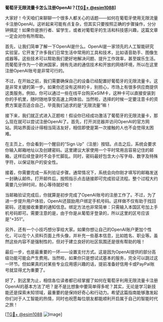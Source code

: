 **葡萄牙无限流量卡怎么注册OpenAI？[[TG💪+ @esim1088](https://t.me/s/esim1088)]**

大家好！今天咱们来聊聊一个很多人都关心的话题——如何在葡萄牙使用无限流量卡注册OpenAI。这听起来可能有点复杂，但其实只要按照正确的步骤操作，分分钟搞定！如果你是旅行者、留学生，或者对葡萄牙的生活和科技感兴趣，这篇文章一定会对你有所帮助。

首先，让我们简单了解一下OpenAI是什么。OpenAI是一家领先的人工智能研究实验室，它开发了许多我们日常生活中常用的工具和技术，比如语音助手、图像生成器等。这些技术可以帮助我们更好地解决问题、提升工作效率，甚至娱乐生活。而葡萄牙作为一个欧洲国家，拥有先进的通信技术和开放的网络环境，所以在这里注册OpenAI账号是非常可行的。

不过，在开始之前，我们需要确保自己的设备已经配置好葡萄牙的无限流量卡。这是非常关键的第一步。如果你还没有这样的卡，别担心，市场上有很多供应商提供这类服务。例如，你可以通过一些在线平台购买eSIM卡，这种卡可以直接安装到你的手机里，随时随地享受高速上网体验。当然啦，选择的时候一定要注意卡的资费方案是否适合自己，毕竟我们追求的是“无限流量”嘛！

接下来，我们就正式进入正题啦！假设你已经成功激活了葡萄牙的无限流量卡，那么现在就可以尝试注册OpenAI了。首先，打开浏览器并访问OpenAI的官方网站。网站界面设计得相当简洁友好，相信即使是第一次接触的人也不会觉得太困难。

在主页上，你会看到一个醒目的“Sign Up”（注册）按钮。点击之后，系统会要求你输入邮箱地址以及创建密码。这里建议大家使用一个平时常用且容易记住的邮箱，这样后续登录时不会手忙脚乱。同时，密码最好包含大小写字母、数字及特殊字符，以保证账户的安全性。

接着，你需要完成一系列验证步骤。通常情况下，系统会向你刚才填写的邮箱发送一封确认邮件。打开邮件后，按照指示点击链接即可完成验证流程。整个过程大约需要几分钟时间，耐心等待就好啦！

当邮箱验证完成后，你就算是初步完成了OpenAI账号的注册工作了。不过，为了进一步提升用户体验，OpenAI还鼓励用户绑定手机号码。这样做不仅有助于找回密码，还能接收重要的通知信息。绑定方法也非常简单：只需输入本国区号加上手机号码即可。需要注意的是，由于你是从葡萄牙登录的，所以这里的区号应该是“+351”。

另外，还有一个小技巧想分享给大家。如果你想让自己的OpenAI账户更加个性化，可以在个人资料页面上传头像，并补充一些基本信息，比如姓名、职业等。虽然这些内容不是强制性的，但对于建立良好的社区氛围还是很有帮助的哦！

最后一步，也是最重要的一环——设置支付方式。这是因为OpenAI提供的部分高级功能可能会产生费用。当然啦，如果你只是想试试基本的服务，完全可以跳过这一环节。但如果真的对某些专业应用感兴趣的话，提前准备好信用卡或PayPal账号就显得尤为重要了。

好了，到这里为止，相信各位读者都已经掌握了如何在葡萄牙利用无限流量卡注册OpenAI的基本方法了吧？是不是比想象中要简单得多呢？其实，无论是学习新技能还是探索未知领域，最重要的是保持好奇心和行动力。希望这篇指南能够激发起你们对于人工智能的热情，同时也祝愿每位朋友都能顺利开启属于自己的智能时代之旅！

[[TG💪+ @esim1088](https://t.me/s/esim1088) ![Image](https://i.postimg.cc/4NQfJmqS/Snipaste-2025-05-13-00-14-12.png)]